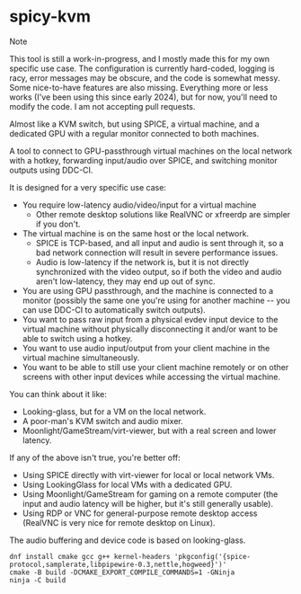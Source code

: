 # spicy-kvm

> [!NOTE]
> This tool is still a work-in-progress, and I mostly made this for my own specific use case. The configuration is currently hard-coded, logging is racy, error messages may be obscure, and the code is somewhat messy. Some nice-to-have features are also missing. Everything more or less works (I've been using this since early 2024), but for now, you'll need to modify the code. I am not accepting pull requests.

Almost like a KVM switch, but using SPICE, a virtual machine, and a dedicated GPU with a regular monitor connected to both machines.

A tool to connect to GPU-passthrough virtual machines on the local network with a hotkey, forwarding input/audio over SPICE, and switching monitor outputs using DDC-CI.

It is designed for a very specific use case:

- You require low-latency audio/video/input for a virtual machine
  - Other remote desktop solutions like RealVNC or xfreerdp are simpler if you don't.
- The virtual machine is on the same host or the local network.
  - SPICE is TCP-based, and all input and audio is sent through it, so a bad network connection will result in severe performance issues.
  - Audio is low-latency if the network is, but it is not directly synchronized with the video output, so if both the video and audio aren't low-latency, they may end up out of sync.
- You are using GPU passthrough, and the machine is connected to a monitor (possibly the same one you're using for another machine -- you can use DDC-CI to automatically switch outputs).
- You want to pass raw input from a physical evdev input device to the virtual machine without physically disconnecting it and/or want to be able to switch using a hotkey.
- You want to use audio input/output from your client machine in the virtual machine simultaneously.
- You want to be able to still use your client machine remotely or on other screens with other input devices while accessing the virtual machine.

You can think about it like:

- Looking-glass, but for a VM on the local network.
- A poor-man's KVM switch and audio mixer.
- Moonlight/GameStream/virt-viewer, but with a real screen and lower latency.

If any of the above isn't true, you're better off:

- Using SPICE directly with virt-viewer for local or local network VMs.
- Using LookingGlass for local VMs with a dedicated GPU.
- Using Moonlight/GameStream for gaming on a remote computer (the input and audio latency will be higher, but it's still generally usable).
- Using RDP or VNC for general-purpose remote desktop access (RealVNC is very nice for remote desktop on Linux).

The audio buffering and device code is based on looking-glass.

```
dnf install cmake gcc g++ kernel-headers 'pkgconfig('{spice-protocol,samplerate,libpipewire-0.3,nettle,hogweed}')'
cmake -B build -DCMAKE_EXPORT_COMPILE_COMMANDS=1 -GNinja
ninja -C build
```

<!--
```
usage: spicy-kvm [options]

 --spice-host                   spice host
 --spice-port                   spice port
 --spice-password PASSWORD      spice password
 --spice-password-env           read PASSWORD as en environment variable name
 --spice-password-file          read PASSWORD as a file

 --activate                     automatically activate upon startup
 --oneshot                      exit after the first deactivation

 --on KEYCODE                   activate when the specified key is released (requires an input device to be specified)
 --off KEYCODE                  deactivate when the specified key is pressed (requires an input device to be specified)

 --record DEVICE                enable audio input from the specified pipewire device (empty for the default)
 --record-persistent            keep audio recording connected even when not active

 --playback DEVICE              enable audio output to the specified pipewire device (empty for the default)
 --playback-persistent          keep audio playback connected even when not active

 --input DEVICE                 enable keyboard/mouse input from the specified evdev device name, path, or number (can be specified multiple times)
 --input-auto                   watch all accessible evdev devices and enable keyboard/mouse input from the evdev device which pressed the activation key and the next pointing device to send an EV_REL event

 --ddc DEVICE                   use the i2c bus associated with the specified drm card name (including the "card" prefix) or i2c bus number for ddc-ci
 --ddc-vcp VCP,INACTIVE,ACTIVE  set the specified ddc-ci vcp when activating/deactivating (all values are hex) (can be repeated multiple times) (use `ddcutil capabilities` to figure out what can go here) (you can use this for automatically switching monitor inputs)
```
-->
